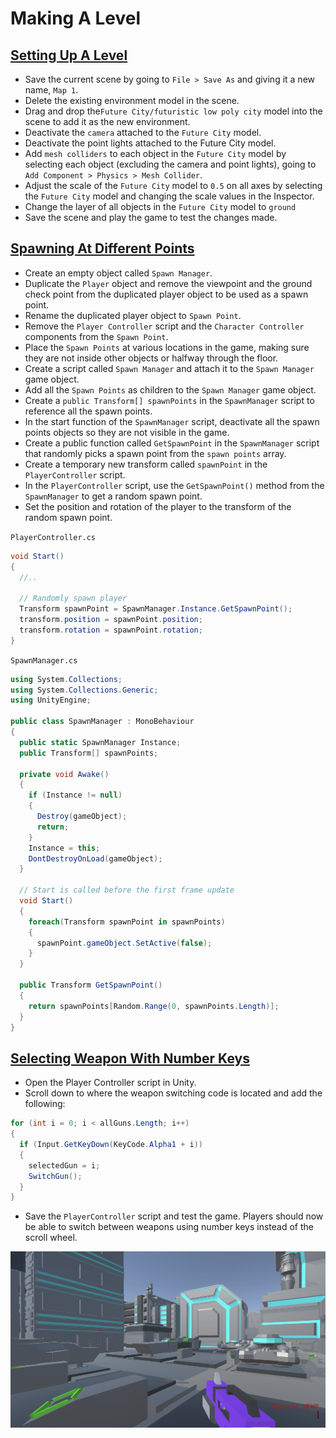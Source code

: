 # Making A Level

## [Setting Up A Level](https://www.udemy.com/course/unity-online-multiplayer/learn/lecture/25987950#questions)

- Save the current scene by going to `File > Save As` and giving it a new name, `Map 1`.
- Delete the existing environment model in the scene.
- Drag and drop the`Future City/futuristic low poly city` model into the scene to add it as the new environment.
- Deactivate the `camera` attached to the `Future City` model.
- Deactivate the point lights attached to the Future City model.
- Add `mesh colliders` to each object in the `Future City` model by selecting each object (excluding the camera and point lights), going to `Add Component > Physics > Mesh Collider`.
- Adjust the scale of the `Future City` model to `0.5` on all axes by selecting the `Future City` model and changing the scale values in the Inspector.
- Change the layer of all objects in the `Future City` model to `ground`
- Save the scene and play the game to test the changes made.

## [Spawning At Different Points](https://www.udemy.com/course/unity-online-multiplayer/learn/lecture/25987954#questions)

- Create an empty object called `Spawn Manager`.
- Duplicate the `Player` object and remove the viewpoint and the ground check point from the duplicated player object to be used as a spawn point.
- Rename the duplicated player object to `Spawn Point`.
- Remove the `Player Controller` script and the `Character Controller` components from the `Spawn Point`.
- Place the `Spawn Points` at various locations in the game, making sure they are not inside other objects or halfway through the floor.
- Create a script called `Spawn Manager` and attach it to the `Spawn Manager` game object.
- Add all the `Spawn Points` as children to the `Spawn Manager` game object.
- Create a `public Transform[] spawnPoints` in the `SpawnManager` script to reference all the spawn points.
- In the start function of the `SpawnManager` script, deactivate all the spawn points objects so they are not visible in the game.
- Create a public function called `GetSpawnPoint` in the `SpawnManager` script that randomly picks a spawn point from the `spawn points` array.
- Create a temporary new transform called `spawnPoint` in the `PlayerController` script.
- In the `PlayerController` script, use the `GetSpawnPoint()` method from the `SpawnManager` to get a random spawn point.
- Set the position and rotation of the player to the transform of the random spawn point.

`PlayerController.cs`

```cs
void Start()
{
  //..

  // Randomly spawn player
  Transform spawnPoint = SpawnManager.Instance.GetSpawnPoint();
  transform.position = spawnPoint.position;
  transform.rotation = spawnPoint.rotation;
}
```

`SpawnManager.cs`

```cs
using System.Collections;
using System.Collections.Generic;
using UnityEngine;

public class SpawnManager : MonoBehaviour
{
  public static SpawnManager Instance;
  public Transform[] spawnPoints;

  private void Awake()
  {
    if (Instance != null)
    {
      Destroy(gameObject);
      return;
    }
    Instance = this;
    DontDestroyOnLoad(gameObject);
  }

  // Start is called before the first frame update
  void Start()
  {
    foreach(Transform spawnPoint in spawnPoints)
    {
      spawnPoint.gameObject.SetActive(false);
    }
  }

  public Transform GetSpawnPoint()
  {
    return spawnPoints[Random.Range(0, spawnPoints.Length)];
  }
}
```

## [Selecting Weapon With Number Keys](https://www.udemy.com/course/unity-online-multiplayer/learn/lecture/25987956#questions)

- Open the Player Controller script in Unity.
- Scroll down to where the weapon switching code is located and add the following:

```cs
for (int i = 0; i < allGuns.Length; i++)
{
  if (Input.GetKeyDown(KeyCode.Alpha1 + i))
  {
    selectedGun = i;
    SwitchGun();
  }
}
```

- Save the `PlayerController` script and test the game. Players should now be able to switch between weapons using number keys instead of the scroll wheel.

![FPS Complete](images/fps-complete.png)
